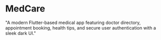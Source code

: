 # MedCare
"A modern Flutter-based medical app featuring doctor directory, appointment booking, health tips, and secure user authentication with a sleek dark UI."
